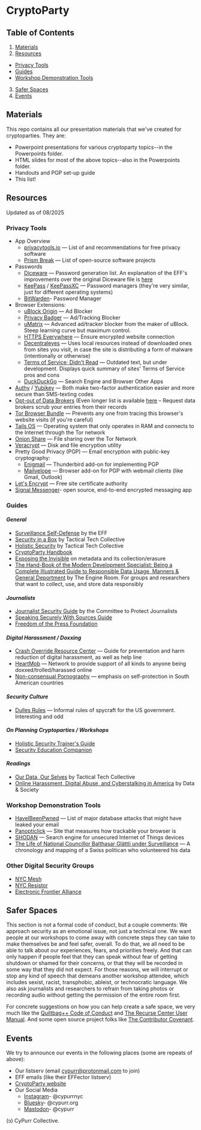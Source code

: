 # CryptoParty
## Table of Contents
1. [Materials](#materials)
2. [Resources](#resources)
*  [Privacy Tools](#privacy-tools)
*  [Guides](#guides)
*  [Workshop Demonstration Tools](#workshop-demonstration-tools)
3. [Safer Spaces](#safer-spaces)
4. [Events](#events)

## Materials
This repo contains all our presentation materials that we've created for cryptoparties. They are:
* Powerpoint presentations for various cryptoparty topics--in the Powerpoints folder.
* HTML slides for most of the above topics--also in the Powerpoints folder.
* Handouts and PGP set-up guide
* This list!

## Resources 
Updated as of 08/2025

### Privacy Tools
* App Overview
  * [privacytools.io](https://www.privacytools.io/) — List of and recommendations for free privacy software
  * [Prism Break](https://prism-break.org/en/) — List of open-source software projects
* Passwords
   * [Diceware](https://www.eff.org/files/2016/07/18/eff_large_wordlist.txt) — Password generation list. An explanation of the EFF's improvements over the original Diceware file is [here](https://www.eff.org/deeplinks/2016/07/new-wordlists-random-passphrases)
   * [KeePass](https://keepass.info/) / [KeePassXC](https://www.keepassxc.org/) — Password managers (they're very similar, just for different operating systems)
   * [BitWarden](https://bitwarden.com/)- Password Manager
* Browser Extensions: 
  * [uBlock Origin](https://www.ublock.org/) — Ad Blocker
  * [Privacy Badger](https://www.eff.org/privacybadger) — Ad/Tracking Blocker
  * [uMatrix](https://github.com/gorhill/uMatrix) — Advanced ad/tracker blocker from the maker of uBlock. Steep learning curve but maximum control.
  * [HTTPS Everywhere](https://www.eff.org/https-everywhere) — Ensure encrypted website connection
  * [Decentraleyes](https://decentraleyes.org/) — Uses local resources instead of downloaded ones from sites you visit, in case the site is distributing a form of malware (intentionally or otherwise)
  * [Terms of Service; Didn't Read](https://tosdr.org/) — Outdated text, but under development. Displays quick summary of sites' Terms of Service pros and cons
  * [DuckDuckGo](https://duckduckgo.com/) — Search Engine and Browser
Other Apps
 * [Authy](https://authy.com/) / [Yubikey](https://www.yubico.com) — Both make two-factor authentication easier and more secure than SMS-texting codes
 * [Opt-out of Data Brokers](https://www.the-parallax.com/2016/04/07/how-to-clean-up-or-delete-data-brokers-profiles-of-you/) (Even longer list is available [here](https://www.stopdatamining.me/opt-out-list/) – Request data brokers scrub your entries from their records
 * [Tor Browser Bundle](https://www.torproject.org/projects/torbrowser.html.en) — Prevents any one from tracing this browser's website visits (if you're careful)
 * [Tails OS](https://tails.boum.org/) — Operating system that only operates in RAM and connects to the Internet through the Tor network
 * [Onion Share](https://onionshare.org/) — File sharing over the Tor Network
 * [Veracrypt](https://www.veracrypt.fr/en/Home.html) — Disk and file encryption utility
 * Pretty Good Privacy (PGP) — Email encryption with public-key cryptography:
   * [Enigmail](https://www.enigmail.net/index.php/en/) — Thunderbird add-on for implementing PGP
   * [Mailvelope](https://www.mailvelope.com/en/) — Browser add-on for PGP with webmail clients (like Gmail, Outlook)
 * [Let's Encrypt](https://letsencrypt.org/) — Free site certificate authority
 * [Signal Messenger](https://signal.org/)- open source, end-to-end encrypted messaging app

### Guides
#### *General*
* [Surveillance Self-Defense](https://ssd.eff.org/) by the EFF
* [Security in a Box](https://securityinabox.org/en/) by Tactical Tech Collective
* [Holistic Security](https://holistic-security.tacticaltech.org) by Tactical Tech Collective
* [CryptoParty Handbook](https://www.cryptoparty.in/learn/handbook)
* [Exposing the Invisible](https://exposingtheinvisible.org/) on metadata and its collection/erasure
* [The Hand-Book of the Modern Development Specialist: Being a Complete Illustrated Guide to Responsible Data Usage, Manners & General Deportment](http://responsibledata.io/resources/handbook/) by The Engine Room. For groups and researchers that want to collect, use, and store data responsibly

#### *Journalists*
* [Journalist Security Guide](https://cpj.org/reports/2012/04/journalist-security-guide.php) by the Committee to Protect Journalists
* [Speaking Securely With Sources Guide](https://source.opennews.org/guides/speaking-securely-sources/)
* [Freedom of the Press Foundation](https://freedom.press/)

#### *Digital Harassment / Doxxing*
* [Crash Override Resource Center](http://www.crashoverridenetwork.com/resources.html) — Guide for preventation and harm reduction of digital harassment, as well as help line
* [HeartMob](https://iheartmob.org/) — Network to provide support of all kinds to anyone being doxxed/trolled/harassed online
* [Non-consensual Pornography](https://acoso.online/en/) — emphasis on self-protection in South American countries 

#### *Security Culture*
* [Dulles Rules](https://grugq.github.io/resources/Dulles%20on%20Tradecraft.pdf) — Informal rules of spycraft for the US government. Interesting and odd

 #### *On Planning Cryptoparties / Workshops*
* [Holistic Security Trainer's Guide](https://holistic-security.tacticaltech.org/trainers-manual)
* [Security Education Companion](https://sec.eff.org/)

 #### *Readings*
* [Our Data, Our Selves](https://ourdataourselves.tacticaltech.org/) by Tactical Tech Collective
* [Online Harassment, Digital Abuse, and Cyberstalking in America](https://www.datasociety.net/pubs/oh/Online_Harassment_2016.pdf) by Data & Society

### Workshop Demonstration Tools
* [HaveIBeenPwned](https://haveibeenpwned.com/) — List of major database attacks that might have leaked your email 
* [Panopticlick](https://panopticlick.eff.org/) — Site that measures how trackable your browser is
* [SHODAN](https://www.shodan.io/) — Search engine for unsecured Internet of Things devices
* [The Life of National Councillor Balthasar Glättli under Surveillance](https://www.digitale-gesellschaft.ch/dr.html) — A chronology and mapping of a Swiss politican who volunteered his data

### Other Digital Security Groups 
* [NYC Mesh](https://nycmesh.net/)
* [NYC Resistor](https://www.nycresistor.com/)
* [Electronic Frontier Alliance](https://www.eff.org/electronic-frontier-alliance)
  
## Safer Spaces <a name="safer-spaces"></a>
This section is not a formal code of conduct, but a couple comments:
We approach security as an emotional issue, not just a technical one. We want people at our workshops to come away with concrete steps they can take to make themselves be and feel safer, overall. To do that, we all need to be able to talk about our experiences, fears, and priorities freely. And that can only happen if people feel that they can speak without fear of getting shutdown or shamed for their concerns, or that they will be recorded in some way that they did not expect. For those reasons, we will interrupt or stop any kind of speech that demeans another workshop attendee, which includes sexist, racist, transphobic, ableist, or technocratic language. We also ask journalists and researchers to refrain from taking photos or recording audio without getting the permission of the entire room first. 

For concrete suggestions on how you can help create a safe space, we very much like the [Quiltbag++ Code of Conduct](https://github.com/quiltbagtech/whatisquiltbag/wiki/Code-of-Conduct-Draft) and [The Recurse Center User Manual](https://www.recurse.com/manual). And some open source project folks like [The Contributor Covenant](https://www.contributor-covenant.org/).

## Events
We try to announce our events in the following places (some are repeats of above):
* Our listserv (email cypurr@protonmail.com to join)
* EFF emails (like their EFFector listserv)
* [CryptoParty website](https://www.cryptoparty.in)
* Our Social Media
  * [Instagram](https://www.instagram.com/cypurrnyc/)- @cypurrnyc
  * [Bluesky](https://bsky.app/profile/cypurr.org)- @cypurr.org‬
  * [Mastodon](https://mastodon.social/@cypurr)- @cypurr

(ɔ) CyPurr Collective. 
